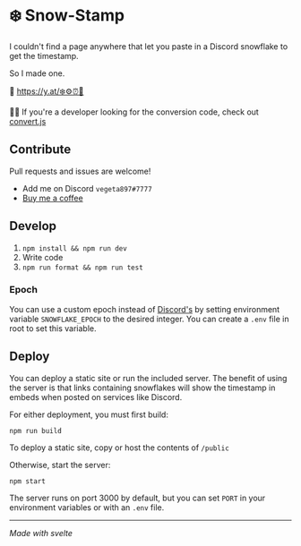 # ❄️ Snow-Stamp

I couldn't find a page anywhere that let you paste in a Discord snowflake to get the timestamp.

So I made one.

🔗 https://y.at/❄️⚙️⏰👏

👩‍💻 If you're a developer looking for the conversion code, check out [convert.js](src/convert.js)

## Contribute

Pull requests and issues are welcome!

- Add me on Discord `vegeta897#7777`
- [Buy me a coffee](https://www.buymeacoffee.com/vegeta897)

## Develop

1. `npm install && npm run dev`
2. Write code
3. `npm run format && npm run test`

### Epoch

You can use a custom epoch instead of [Discord's](https://discord.com/developers/docs/reference#snowflakes) by setting environment variable `SNOWFLAKE_EPOCH` to the desired integer. You can create a `.env` file in root to set this variable.

## Deploy

You can deploy a static site or run the included server. The benefit of using the server is that links containing snowflakes will show the timestamp in embeds when posted on services like Discord.

For either deployment, you must first build:

`npm run build`

To deploy a static site, copy or host the contents of `/public`

Otherwise, start the server:

`npm start`

The server runs on port 3000 by default, but you can set `PORT` in your environment variables or with an `.env` file.

---

_Made with svelte_

